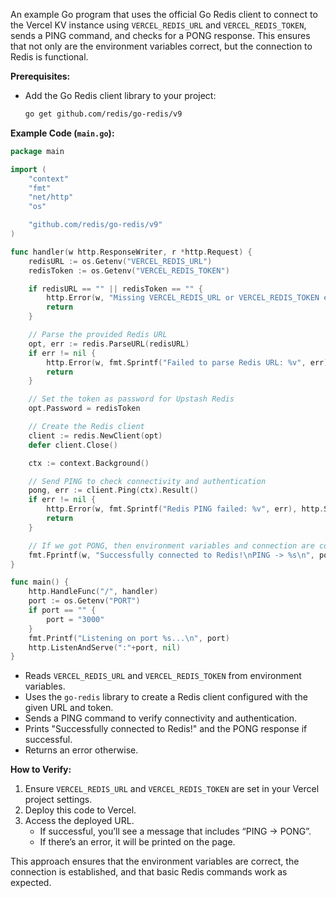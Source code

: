 An example Go program that uses the official Go Redis client to connect to the Vercel KV instance using `VERCEL_REDIS_URL` and `VERCEL_REDIS_TOKEN`, sends a PING command, and checks for a PONG response. This ensures that not only are the environment variables correct, but the connection to Redis is functional.

**Prerequisites:**
- Add the Go Redis client library to your project:
  ```bash
  go get github.com/redis/go-redis/v9
  ```

**Example Code (`main.go`):**
```go
package main

import (
	"context"
	"fmt"
	"net/http"
	"os"

	"github.com/redis/go-redis/v9"
)

func handler(w http.ResponseWriter, r *http.Request) {
	redisURL := os.Getenv("VERCEL_REDIS_URL")
	redisToken := os.Getenv("VERCEL_REDIS_TOKEN")

	if redisURL == "" || redisToken == "" {
		http.Error(w, "Missing VERCEL_REDIS_URL or VERCEL_REDIS_TOKEN environment variables.", http.StatusInternalServerError)
		return
	}

	// Parse the provided Redis URL
	opt, err := redis.ParseURL(redisURL)
	if err != nil {
		http.Error(w, fmt.Sprintf("Failed to parse Redis URL: %v", err), http.StatusInternalServerError)
		return
	}

	// Set the token as password for Upstash Redis
	opt.Password = redisToken

	// Create the Redis client
	client := redis.NewClient(opt)
	defer client.Close()

	ctx := context.Background()

	// Send PING to check connectivity and authentication
	pong, err := client.Ping(ctx).Result()
	if err != nil {
		http.Error(w, fmt.Sprintf("Redis PING failed: %v", err), http.StatusInternalServerError)
		return
	}

	// If we got PONG, then environment variables and connection are correct
	fmt.Fprintf(w, "Successfully connected to Redis!\nPING -> %s\n", pong)
}

func main() {
	http.HandleFunc("/", handler)
	port := os.Getenv("PORT")
	if port == "" {
		port = "3000"
	}
	fmt.Printf("Listening on port %s...\n", port)
	http.ListenAndServe(":"+port, nil)
}
```

- Reads `VERCEL_REDIS_URL` and `VERCEL_REDIS_TOKEN` from environment variables.
- Uses the `go-redis` library to create a Redis client configured with the given URL and token.
- Sends a PING command to verify connectivity and authentication.
- Prints "Successfully connected to Redis!" and the PONG response if successful.
- Returns an error otherwise.

**How to Verify:**
1. Ensure `VERCEL_REDIS_URL` and `VERCEL_REDIS_TOKEN` are set in your Vercel project settings.
2. Deploy this code to Vercel.
3. Access the deployed URL.  
   - If successful, you’ll see a message that includes “PING -> PONG”.
   - If there’s an error, it will be printed on the page.

This approach ensures that the environment variables are correct, the connection is established, and that basic Redis commands work as expected.
